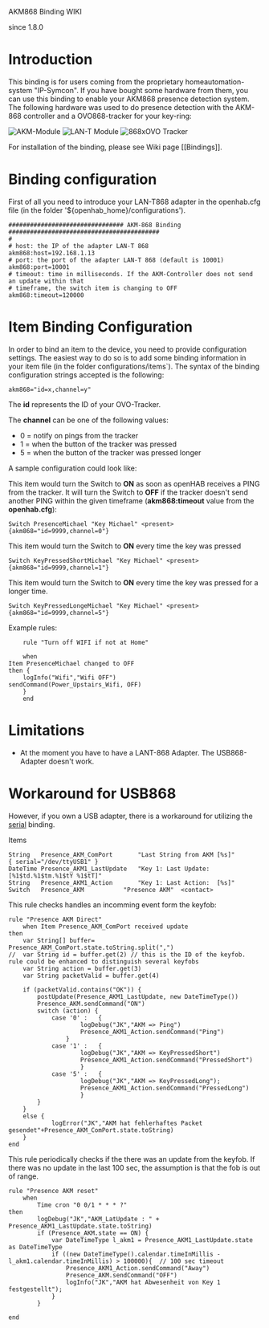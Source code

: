 AKM868 Binding WIKI

since 1.8.0

# Introduction
This binding is for users coming from the proprietary homeautomation-system "IP-Symcon". If you have bought some hardware from them, you can use this binding to enable your AKM868 presence detection system. The following hardware was used to do presence detection with the AKM-868 controller and a OVO868-tracker for your key-ring:

![AKM-Module](/openhab/openhab/blob/master/bundles/binding/org.openhab.binding.akm868/src/main/resources/AKM868.png) ![LAN-T Module](/openhab/openhab/blob/master/bundles/binding/org.openhab.binding.akm868/src/main/resources/LAN-T868.png)
![868xOVO Tracker](/openhab/openhab/blob/master/bundles/binding/org.openhab.binding.akm868/src/main/resources/Tracker-868xOVO.png)

For installation of the binding, please see Wiki page [[Bindings]].

# Binding configuration

First of all you need to introduce your LAN-T868 adapter in the openhab.cfg file (in the folder '${openhab_home}/configurations').

    ################################ AKM-868 Binding ##########################################    
    # 
    # host: the IP of the adapter LAN-T 868
    akm868:host=192.168.1.13
    # port: the port of the adapter LAN-T 868 (default is 10001)
    akm868:port=10001
    # timeout: time in milliseconds. If the AKM-Controller does not send an update within that
    # timeframe, the switch item is changing to OFF
    akm868:timeout=120000

# Item Binding Configuration

In order to bind an item to the device, you need to provide configuration settings. The easiest way to do so is to add some binding information in your item file (in the folder configurations/items`). The syntax of the binding configuration strings accepted is the following:

    akm868="id=x,channel=y"

The **id** represents the ID of your OVO-Tracker.

The **channel** can be one of the following values:
- 0 = notify on pings from the tracker
- 1 = when the button of the tracker was pressed
- 5 = when the button of the tracker was pressed longer


A sample configuration could look like:

This item would turn the Switch to **ON** as soon as openHAB receives a PING from the tracker. It will turn the Switch to **OFF** if the tracker doesn't send another PING within the given timeframe (**akm868:timeout** value from the **openhab.cfg**):

    Switch PresenceMichael "Key Michael" <present> {akm868="id=9999,channel=0"}


This item would turn the Switch to **ON** every time the key was pressed

    Switch KeyPressedShortMichael "Key Michael" <present> {akm868="id=9999,channel=1"}


This item would turn the Switch to **ON** every time the key was pressed for a longer time.

    Switch KeyPressedLongeMichael "Key Michael" <present> {akm868="id=9999,channel=5"}



Example rules:

```
    rule "Turn off WIFI if not at Home"
    
    when 
Item PresenceMichael changed to OFF	  
then {
    logInfo("Wifi","Wifi OFF") 
sendCommand(Power_Upstairs_Wifi, OFF)
    }
    end
```

# Limitations
- At the moment you have to have a LANT-868 Adapter. The USB868-Adapter doesn't work.

# Workaround for USB868
However, if you own a USB adapter, there is a workaround for utilizing the [serial](https://github.com/openhab/openhab/wiki/Serial-Binding) binding.

Items

```
String	 Presence_AKM_ComPort		"Last String from AKM [%s]" 						{ serial="/dev/ttyUSB1" }
DateTime Presence_AKM1_LastUpdate	"Key 1: Last Update:  [%1$td.%1$tm.%1$tY %1$tT]"
String   Presence_AKM1_Action 		"Key 1: Last Action:  [%s]"
Switch	 Presence_AKM			"Presence AKM"	<contact>
```

This rule checks handles an incomming event form the keyfob:
```
rule "Presence AKM Direct"
	when Item Presence_AKM_ComPort received update 
then
	var String[] buffer= Presence_AKM_ComPort.state.toString.split(",")
//	var String id = buffer.get(2) // this is the ID of the keyfob. rule could be enhanced to distinguish several keyfobs
	var String action = buffer.get(3)
	var String packetValid = buffer.get(4)	

	if (packetValid.contains("OK")) {
		postUpdate(Presence_AKM1_LastUpdate, new DateTimeType())
		Presence_AKM.sendCommand("ON") 
	    switch (action) {
		    case '0' :   {
					logDebug("JK","AKM => Ping")
					Presence_AKM1_Action.sendCommand("Ping")
			    }
		    case '1' :   {
					logDebug("JK","AKM => KeyPressedShort")
					Presence_AKM1_Action.sendCommand("PressedShort")	    	
		    	    }
		    case '5' :   {
		 			logDebug("JK","AKM => KeyPressedLong");
		 			Presence_AKM1_Action.sendCommand("PressedLong")	   	
		            }        
	    }
	}
	else {
			logError("JK","AKM hat fehlerhaftes Packet gesendet"+Presence_AKM_ComPort.state.toString)
	}
end
```

This rule periodically checks if the there was an update from the keyfob. If there was no update in the last 100 sec, the assumption is that the fob is out of range. 
```
rule "Presence AKM reset"
	when 
		Time cron "0 0/1 * * * ?"
then
		logDebug("JK","AKM_LatUpdate : " + Presence_AKM1_LastUpdate.state.toString)		
		if (Presence_AKM.state == ON) {
			var DateTimeType l_akm1 = Presence_AKM1_LastUpdate.state as DateTimeType			
			if ((new DateTimeType().calendar.timeInMillis - l_akm1.calendar.timeInMillis) > 100000){  // 100 sec timeout
				Presence_AKM1_Action.sendCommand("Away")
				Presence_AKM.sendCommand("OFF")
				logInfo("JK","AKM hat Abwesenheit von Key 1 festgestellt");
			}
		}

end
```

